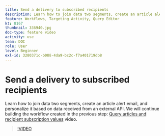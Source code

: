 ```yaml
---
title: Send a delivery to subscribed recipients
description: Learn how to join data two segments, create an article alert email, and personalize it based on data received from an external API.
feature: Workflows, Targeting Activity, Query Editor
kt: 8167
thumbnail: 336940.jpg
doc-type: feature video
activity: use
team: DOC
role: User
level: Beginner
exl-id: 3280371c-b088-4da9-bc2c-f7a401719db8
---
```

# Send a delivery to subscribed recipients

Learn how to join data two segments, create an article alert email, and personalize it based on data received from an external API. We will continue building the workflow created in the previous step: [Query articles and recipient subscription values](/help/tutorial-use-soap-apis/query-articles-and-recipient-subscription-values.md) video.

>[!VIDEO](https://video.tv.adobe.com/v/336904?quality=12)
